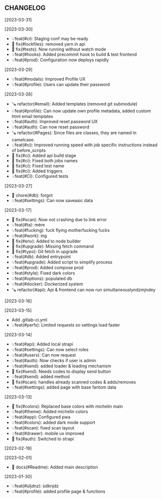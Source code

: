 CHANGELOG
----------------------

[2023-03-31]

[2023-03-30]
 * 💡feat(#ci): Staging conf may be ready
 * 🔨 fix(#lockfiles): removed yarn in api
 * 🔨 fix(#tests): Now running without watch mode
 * 💡feat(#hooks): Added precommit hook to build & test frontend
 * 💡feat(#prod): Configuration now deploys rapidly

[2023-03-29]
 * 💡feat(#modals): Improved Profile UX
 * 💡feat(#profile): Users can update their password

[2023-03-28]
 * 🪚 refactor(#email): Added templates (removed git submodule)
 * 💡feat(#profile): Can now update own profile metadata, added custom html email templates
 * 💡feat(#auth): Improved reset password UX
 * 💡feat(#auth): Can now reset password
 * 🪚 refactor(#Pages): Since files are classes, they are named in camelcase.
 * 💡feat(#ci): Improved running speed with job specific instructions instead of before_scripts
 * 🔨 fix(#ci): Added api build stage
 * 🔨 fix(#ci): Fixed both jobs names
 * 🔨 fix(#ci): Fixed test name
 * 🔨 fix(#ci): Added triggers
 * 💡feat(#CI): Configured tests

[2023-03-27]
 * 🧹 chore(#db): forgot
 * 💡feat(#settings): Can now saveasic data

[2023-03-17]
 * 🔨 fix(#scan): Now not crashing due to link error
 * 💡feat(#ta): mère
 * 💡feat(#fucking): fuck flying motherfucking fucks
 * 💡feat(#work): ing
 * 🔨 fix(#env): Added to node builder
 * 🔨 fix(#upgrade): Missing fetch command
 * 🔨 fix(#typo): Git fetch in upgrade
 * 💡feat(#db): Added entrypoint
 * 💡feat(#upgrade): Added script to simplify process
 * 💡feat(#prod): Added compose prod
 * 💡feat(#style): Fixed dark colors
 * 💡feat(#options): populated db
 * 💡feat(#docker): Dockerized system
 * 🪚 refactor(#api): Api & frontend can now run simultaneouslyndzmjndey

[2023-03-16]

[2023-03-15]
 * Add .gitlab-ci.yml
 * 💡feat(#perfs): Limited requests so settings load faster

[2023-03-14]
 * 💡feat(#api): Added local strapi
 * 💡feat(#settings): Can now select roles
 * 💡feat(#users): Can now request
 * 💡feat(#auth): Now checks if user is admin
 * 💡feat(#send): added loader & loading mechanism
 * 🔨 fix(#send): Needs codes to display send button
 * 💡feat(#send): added method
 * 🔨 fix(#scan): handles already scanned codes & adds/removes
 * 💡feat(#settings): added page with base fantom data

[2023-03-13]
 * 🔨 fix(#colors): Replaced base colors with michelin main
 * 💡feat(#theme): Added michelin colors
 * 💡feat(#app): Configured pwa
 * 💡feat(#colors): added dark mode support
 * 💡feat(#scan): fixed scan layout
 * 💡feat(#drawer): mobile ux improved
 * 🔨 fix(#auth): Switched to strapi

[2023-02-19]

[2023-02-01]
 * 📖 docs(#Readme): Added main description

[2023-01-30]
 * 💡feat(#ùljdnz): ùdknjdz
 * 💡feat(#profile): added profile page & functions
